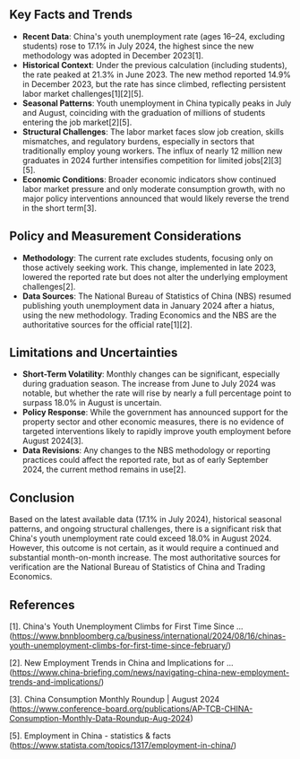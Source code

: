 ## Key Facts and Trends

- **Recent Data**: China's youth unemployment rate (ages 16–24, excluding students) rose to 17.1% in July 2024, the highest since the new methodology was adopted in December 2023[1].
- **Historical Context**: Under the previous calculation (including students), the rate peaked at 21.3% in June 2023. The new method reported 14.9% in December 2023, but the rate has since climbed, reflecting persistent labor market challenges[1][2][5].
- **Seasonal Patterns**: Youth unemployment in China typically peaks in July and August, coinciding with the graduation of millions of students entering the job market[2][5].
- **Structural Challenges**: The labor market faces slow job creation, skills mismatches, and regulatory burdens, especially in sectors that traditionally employ young workers. The influx of nearly 12 million new graduates in 2024 further intensifies competition for limited jobs[2][3][5].
- **Economic Conditions**: Broader economic indicators show continued labor market pressure and only moderate consumption growth, with no major policy interventions announced that would likely reverse the trend in the short term[3].

## Policy and Measurement Considerations

- **Methodology**: The current rate excludes students, focusing only on those actively seeking work. This change, implemented in late 2023, lowered the reported rate but does not alter the underlying employment challenges[2].
- **Data Sources**: The National Bureau of Statistics of China (NBS) resumed publishing youth unemployment data in January 2024 after a hiatus, using the new methodology. Trading Economics and the NBS are the authoritative sources for the official rate[1][2].

## Limitations and Uncertainties

- **Short-Term Volatility**: Monthly changes can be significant, especially during graduation season. The increase from June to July 2024 was notable, but whether the rate will rise by nearly a full percentage point to surpass 18.0% in August is uncertain.
- **Policy Response**: While the government has announced support for the property sector and other economic measures, there is no evidence of targeted interventions likely to rapidly improve youth employment before August 2024[3].
- **Data Revisions**: Any changes to the NBS methodology or reporting practices could affect the reported rate, but as of early September 2024, the current method remains in use[2].

## Conclusion

Based on the latest available data (17.1% in July 2024), historical seasonal patterns, and ongoing structural challenges, there is a significant risk that China's youth unemployment rate could exceed 18.0% in August 2024. However, this outcome is not certain, as it would require a continued and substantial month-on-month increase. The most authoritative sources for verification are the National Bureau of Statistics of China and Trading Economics.

## References

[1]. China's Youth Unemployment Climbs for First Time Since ... (https://www.bnnbloomberg.ca/business/international/2024/08/16/chinas-youth-unemployment-climbs-for-first-time-since-february/)

[2]. New Employment Trends in China and Implications for ... (https://www.china-briefing.com/news/navigating-china-new-employment-trends-and-implications/)

[3]. China Consumption Monthly Roundup | August 2024 (https://www.conference-board.org/publications/AP-TCB-CHINA-Consumption-Monthly-Data-Roundup-Aug-2024)

[5]. Employment in China - statistics & facts (https://www.statista.com/topics/1317/employment-in-china/)